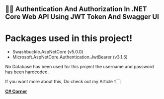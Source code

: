 ## 👨‍💻 Authentication And Authorization In .NET Core Web API Using JWT Token And Swagger UI


# Packages used in this project!
- Swashbuckle.AspNetCore (v5.0.0)
- Microsoft.AspNetCore.Authentication.JwtBearer (v3.1.5)

No Database has been used for this project the username and password has been hardcoded.

If you want more about this, Do check out my Article 👇🏻

[**C# Corner**](https://www.c-sharpcorner.com/article/authentication-authorization-using-net-core-web-api-using-jwt-token-and/ "C# Corner")
